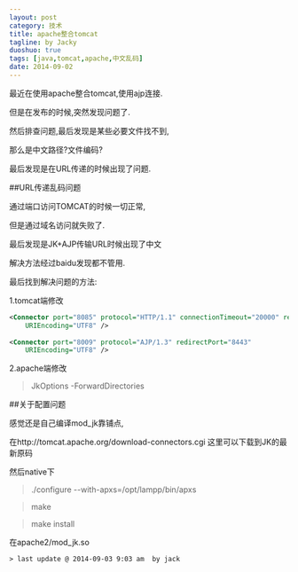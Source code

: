 ```yaml
---
layout: post
category: 技术
title: apache整合tomcat
tagline: by Jacky
duoshuo: true
tags: [java,tomcat,apache,中文乱码]
date: 2014-09-02
---
```


最近在使用apache整合tomcat,使用ajp连接.

但是在发布的时候,突然发现问题了.

然后排查问题,最后发现是某些必要文件找不到,

那么是中文路径?文件编码?

最后发现是在URL传递的时候出现了问题.

##URL传递乱码问题

通过端口访问TOMCAT的时候一切正常,

但是通过域名访问就失败了.

最后发现是JK+AJP传输URL时候出现了中文

解决方法经过baidu发现都不管用.

最后找到解决问题的方法:

1.tomcat端修改
```xml
<Connector port="8085" protocol="HTTP/1.1" connectionTimeout="20000" redirectPort="8443"
    URIEncoding="UTF8" />
                 
<Connector port="8009" protocol="AJP/1.3" redirectPort="8443"
  	URIEncoding="UTF8" />
```

2.apache端修改

>  JkOptions  -ForwardDirectories

##关于配置问题

感觉还是自己编译mod_jk靠铺点,

在http://tomcat.apache.org/download-connectors.cgi 这里可以下载到JK的最新原码

然后native下

> ./configure --with-apxs=/opt/lampp/bin/apxs 

> make

> make install

在apache2/mod_jk.so


    > last update @ 2014-09-03 9:03 am  by jack







